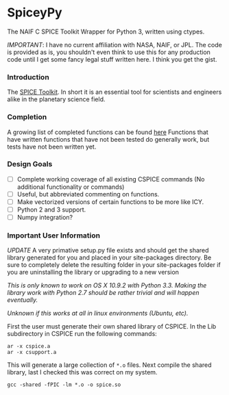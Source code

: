# SpiceyPy

The NAIF C SPICE Toolkit Wrapper for Python 3, written using ctypes.

*IMPORTANT*: I have no current affiliation with NASA, NAIF, or JPL. The code is provided as is, you shouldn't even think to use this for any production code until I get some fancy legal stuff written here. I think you get the gist.

### Introduction

The [SPICE Toolkit](http://naif.jpl.nasa.gov/naif/). In short it is an essential tool for scientists and engineers alike in the planetary science field.

### Completion

A growing list of completed functions can be found [here](https://github.com/Apollo117/SpiceyPy/wiki/Wrapper-Completion)
Functions that have written functions that have not been tested do generally work, but tests have not been written yet.

### Design Goals
- [ ] Complete working coverage of all existing CSPICE commands (No additional functionality or commands)
- [ ] Useful, but abbreviated commenting on functions.
- [ ] Make vectorized versions of certain functions to be more like ICY.
- [ ] Python 2 and 3 support.
- [ ] Numpy integration?

### Important User Information
*UPDATE* A very primative setup.py file exists and should get the shared library generated for you and placed in your site-packages directory. Be sure to completely delete the resulting folder in your site-packages folder if you are uninstalling the library or upgrading to a new version

*This is only known to work on OS X 10.9.2 with Python 3.3. Making the library work with Python 2.7 should be rather trivial and will happen eventually.*

*Unknown if this works at all in linux environments (Ubuntu, etc).*

First the user must generate their own shared library of CSPICE. In the Lib subdirectory in CSPICE run the following commands:
```
ar -x cspice.a
ar -x csupport.a
```
This will generate a large collection of `*.o` files.
Next compile the shared library, last I checked this was correct on my system.
```
gcc -shared -fPIC -lm *.o -o spice.so
```

